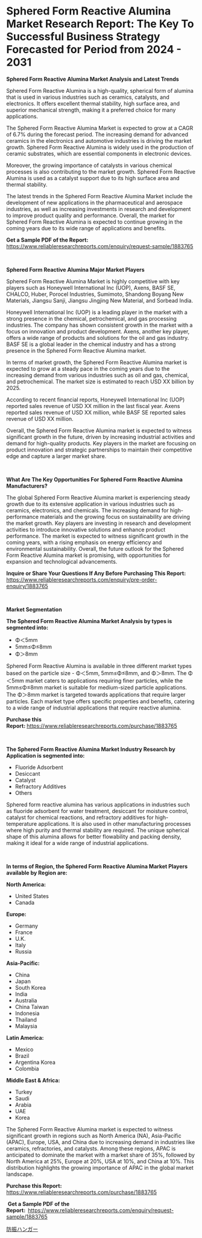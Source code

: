 <p><h1>Sphered Form Reactive Alumina Market Research Report: The Key To Successful Business Strategy Forecasted for Period from 2024 - 2031</h1></p><p><strong>Sphered Form Reactive Alumina Market Analysis and Latest Trends</strong></p>
<p><p>Sphered Form Reactive Alumina is a high-quality, spherical form of alumina that is used in various industries such as ceramics, catalysts, and electronics. It offers excellent thermal stability, high surface area, and superior mechanical strength, making it a preferred choice for many applications.</p><p>The Sphered Form Reactive Alumina Market is expected to grow at a CAGR of 6.7% during the forecast period. The increasing demand for advanced ceramics in the electronics and automotive industries is driving the market growth. Sphered Form Reactive Alumina is widely used in the production of ceramic substrates, which are essential components in electronic devices.</p><p>Moreover, the growing importance of catalysts in various chemical processes is also contributing to the market growth. Sphered Form Reactive Alumina is used as a catalyst support due to its high surface area and thermal stability.</p><p>The latest trends in the Sphered Form Reactive Alumina Market include the development of new applications in the pharmaceutical and aerospace industries, as well as increasing investments in research and development to improve product quality and performance. Overall, the market for Sphered Form Reactive Alumina is expected to continue growing in the coming years due to its wide range of applications and benefits.</p></p>
<p><strong>Get a Sample PDF of the Report:&nbsp;</strong> <a href="https://www.reliableresearchreports.com/enquiry/request-sample/1883765">https://www.reliableresearchreports.com/enquiry/request-sample/1883765</a></p>
<p>&nbsp;</p>
<p><strong>Sphered Form Reactive Alumina Major Market Players</strong></p>
<p><p>Sphered Form Reactive Alumina Market is highly competitive with key players such as Honeywell International Inc (UOP), Axens, BASF SE, CHALCO, Huber, Porocel Industries, Sumimoto, Shandong Boyang New Materials, Jiangsu Sanji, Jiangsu Jingjing New Material, and Sorbead India.</p><p>Honeywell International Inc (UOP) is a leading player in the market with a strong presence in the chemical, petrochemical, and gas processing industries. The company has shown consistent growth in the market with a focus on innovation and product development. Axens, another key player, offers a wide range of products and solutions for the oil and gas industry. BASF SE is a global leader in the chemical industry and has a strong presence in the Sphered Form Reactive Alumina market. </p><p>In terms of market growth, the Sphered Form Reactive Alumina market is expected to grow at a steady pace in the coming years due to the increasing demand from various industries such as oil and gas, chemical, and petrochemical. The market size is estimated to reach USD XX billion by 2025.</p><p>According to recent financial reports, Honeywell International Inc (UOP) reported sales revenue of USD XX million in the last fiscal year. Axens reported sales revenue of USD XX million, while BASF SE reported sales revenue of USD XX million.</p><p>Overall, the Sphered Form Reactive Alumina market is expected to witness significant growth in the future, driven by increasing industrial activities and demand for high-quality products. Key players in the market are focusing on product innovation and strategic partnerships to maintain their competitive edge and capture a larger market share.</p></p>
<p>&nbsp;</p>
<p><strong>What Are The Key Opportunities For Sphered Form Reactive Alumina Manufacturers?</strong></p>
<p><p>The global Sphered Form Reactive Alumina market is experiencing steady growth due to its extensive application in various industries such as ceramics, electronics, and chemicals. The increasing demand for high-performance materials and the growing focus on sustainability are driving the market growth. Key players are investing in research and development activities to introduce innovative solutions and enhance product performance. The market is expected to witness significant growth in the coming years, with a rising emphasis on energy efficiency and environmental sustainability. Overall, the future outlook for the Sphered Form Reactive Alumina market is promising, with opportunities for expansion and technological advancements.</p></p>
<p><strong>Inquire or Share Your Questions If Any Before Purchasing This Report:</strong> <a href="https://www.reliableresearchreports.com/enquiry/pre-order-enquiry/1883765">https://www.reliableresearchreports.com/enquiry/pre-order-enquiry/1883765</a></p>
<p>&nbsp;</p>
<p><strong>Market Segmentation</strong></p>
<p><strong>The Sphered Form Reactive Alumina Market Analysis by types is segmented into:</strong></p>
<p><ul><li>Φ＜5mm</li><li>5mm≤Φ≤8mm</li><li>Φ＞8mm</li></ul></p>
<p><p>Sphered Form Reactive Alumina is available in three different market types based on the particle size - Φ＜5mm, 5mm≤Φ≤8mm, and Φ＞8mm. The Φ＜5mm market caters to applications requiring finer particles, while the 5mm≤Φ≤8mm market is suitable for medium-sized particle applications. The Φ＞8mm market is targeted towards applications that require larger particles. Each market type offers specific properties and benefits, catering to a wide range of industrial applications that require reactive alumina.</p></p>
<p><strong>Purchase this Report:&nbsp;</strong><a href="https://www.reliableresearchreports.com/purchase/1883765">https://www.reliableresearchreports.com/purchase/1883765</a></p>
<p>&nbsp;</p>
<p><strong>The Sphered Form Reactive Alumina Market Industry Research by Application is segmented into:</strong></p>
<p><ul><li>Fluoride Adsorbent</li><li>Desiccant</li><li>Catalyst</li><li>Refractory Additives</li><li>Others</li></ul></p>
<p><p>Sphered form reactive alumina has various applications in industries such as fluoride adsorbent for water treatment, desiccant for moisture control, catalyst for chemical reactions, and refractory additives for high-temperature applications. It is also used in other manufacturing processes where high purity and thermal stability are required. The unique spherical shape of this alumina allows for better flowability and packing density, making it ideal for a wide range of industrial applications.</p></p>
<p>&nbsp;</p>
<p><strong>In terms of Region, the Sphered Form Reactive Alumina Market Players available by Region are:</strong></p>
<p>
    <p> <strong> North America: </strong>
        <ul>
            <li>United States</li>
            <li>Canada</li>
        </ul>
        </p> 
    <p> <strong> Europe: </strong>
        <ul>
            <li>Germany</li>
            <li>France</li>
            <li>U.K.</li>
            <li>Italy</li>
            <li>Russia</li>
        </ul>
        </p> 
    <p> <strong> Asia-Pacific: </strong>
        <ul>
            <li>China</li>
            <li>Japan</li>
            <li>South Korea</li>
            <li>India</li>
            <li>Australia</li>
            <li>China Taiwan</li>
            <li>Indonesia</li>
            <li>Thailand</li>
            <li>Malaysia</li>
        </ul>
        </p> 
    <p> <strong> Latin America: </strong>
        <ul>
            <li>Mexico</li>
            <li>Brazil</li>
            <li>Argentina Korea</li>
            <li>Colombia</li>
        </ul>
        </p> 
    <p> <strong> Middle East & Africa: </strong>
        <ul>
            <li>Turkey</li>
            <li>Saudi</li>
            <li>Arabia</li>
            <li>UAE</li>
            <li>Korea</li>
        </ul>
    </p>
    </p>
<p><p>The Sphered Form Reactive Alumina market is expected to witness significant growth in regions such as North America (NA), Asia-Pacific (APAC), Europe, USA, and China due to increasing demand in industries like ceramics, refractories, and catalysts. Among these regions, APAC is anticipated to dominate the market with a market share of 35%, followed by North America at 25%, Europe at 20%, USA at 10%, and China at 10%. This distribution highlights the growing importance of APAC in the global market landscape.</p></p>
<p><strong>Purchase this Report: </strong><a href="https://www.reliableresearchreports.com/purchase/1883765">https://www.reliableresearchreports.com/purchase/1883765</a></p>
<p>&nbsp;<strong>Get a Sample PDF of the Report:&nbsp;&nbsp;</strong><a href="https://www.reliableresearchreports.com/enquiry/request-sample/1883765">https://www.reliableresearchreports.com/enquiry/request-sample/1883765</a></p>
<p><strong></strong></p>
<p><p><a href="https://github.com/mreklxf44233/Market-Research-Report-List-1/blob/main/88821181830.md">防振ハンガー</a></p></p>